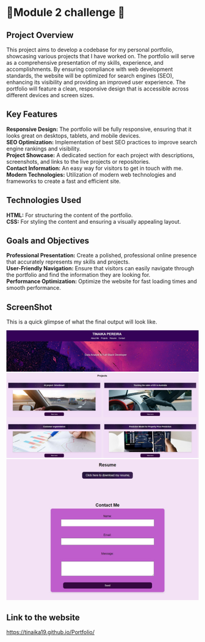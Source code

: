 # 🌟Module 2 challenge 🌟

## Project Overview

This project aims to develop a codebase for my personal portfolio, showcasing various projects that I have worked on. The portfolio will serve as a comprehensive presentation of my skills, experience, and accomplishments. By ensuring compliance with web development standards, the website will be optimized for search engines (SEO), enhancing its visibility and providing an improved user experience. The portfolio will feature a clean, responsive design that is accessible across different devices and screen sizes.

## Key Features <br>
**Responsive Design:** The portfolio will be fully responsive, ensuring that it looks great on desktops, tablets, and mobile devices.<br>
**SEO Optimization:** Implementation of best SEO practices to improve search engine rankings and visibility.<br>
**Project Showcase:** A dedicated section for each project with descriptions, screenshots, and links to the live projects or repositories.<br>
**Contact Information:** An easy way for visitors to get in touch with me.<br>
**Modern Technologies:** Utilization of modern web technologies and frameworks to create a fast and efficient site.<br>

## Technologies Used<br>
**HTML:** For structuring the content of the portfolio.<br>
**CSS:** For styling the content and ensuring a visually appealing layout.<br>

## Goals and Objectives <br>
**Professional Presentation:** Create a polished, professional online presence that accurately represents my skills and projects. <br>
**User-Friendly Navigation:** Ensure that visitors can easily navigate through the portfolio and find the information they are looking for. <br>
**Performance Optimization:** Optimize the website for fast loading times and smooth performance.<br>

## ScreenShot
This is a quick glimpse of what the final output will look like.

![Website screenshot](assets/images/portfolio.JPG)
![Website screenshot](assets/images/projects.JPG)
![Website screenshot](assets/images/contactMe.JPG)

## Link to the website
https://tinaika19.github.io/Portfolio/
